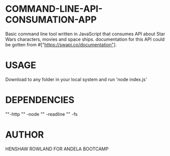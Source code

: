 # COMMAND-LINE-API-CONSUMATION-APP
Basic command line tool written in JavaScript that consumes API about Star Wars characters, movies and
space ships.
documentation for this API could be gotten from #["https://swapi.co/documentation"].

# USAGE 
Download to any folder in your local system and run 'node index.js'

# DEPENDENCIES
""-http
"" -node
"" -readline
"" -fs
# AUTHOR
HENSHAW ROWLAND FOR ANDELA BOOTCAMP